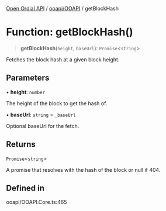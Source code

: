 [Open Ordial API](../../../README.md) / [ooapi/OOAPI](../README.md) / getBlockHash

# Function: getBlockHash()

> **getBlockHash**(`height`, `baseUrl`): `Promise`\<`string`\>

Fetches the block hash at a given block height.

## Parameters

• **height**: `number`

The height of the block to get the hash of.

• **baseUrl**: `string` = `_baseUrl`

Optional baseUrl for the fetch.

## Returns

`Promise`\<`string`\>

A promise that resolves with the hash of the block or null if 404.

## Defined in

ooapi/OOAPI.Core.ts:465
